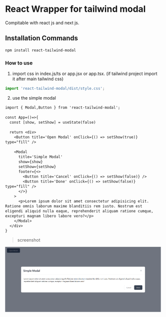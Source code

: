 # React Wrapper for tailwind modal

Compitable with react js and next js.

## Installation Commands

```bash
npm install react-tailwind-modal
```

### How to use

1. import css in index.js/ts or app.jsx or app.tsx. (if tailwind project import it after main tailwind css)

```ts
import 'react-tailwind-modal/dist/style.css';
```
2. use the simple modal

```tsx
import { Modal,Button } from 'react-tailwind-modal';

const App=()=>{
  const [show, setShow] = useState(false)

  return <div>
    <Button title='Open Modal' onClick={() => setShow(true)} type="fill" />

    <Modal
      title='Simple Modal'
      show={show}
      setShow={setShow}
      footer={<>
        <Button title='Cancel' onClick={() => setShow(false)} />
        <Button title='Done' onClick={() => setShow(false)} type="fill" />
      </>}
    >
      <p>Lorem ipsum dolor sit amet consectetur adipisicing elit. Ratione omnis laborum maxime blanditiis rem iusto. Nostrum est eligendi aliquid nulla eaque, reprehenderit aliquam ratione cumque, excepturi magnam libero labore vero?</p>
    </Modal>
  </div>
}

```

> screenshot

![screenshot](screenshot.png)
